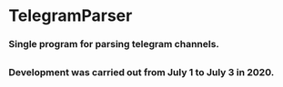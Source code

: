 # TelegramParser

### Single program for parsing telegram channels.

## 

### Development was carried out from July 1 to July 3 in 2020.
